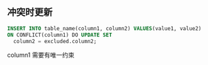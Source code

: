 ## 冲突时更新

```sql
INSERT INTO table_name(column1, column2) VALUES(value1, value2)
ON CONFLICT(column1) DO UPDATE SET
  column2 = excluded.column2;
```

column1 需要有唯一约束